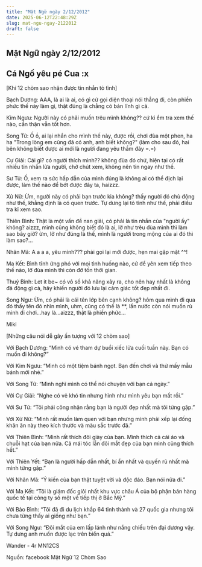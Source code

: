 ```yaml
---
title: "Mật Ngữ ngày 2/12/2012"
date: 2025-06-12T22:48:29Z
slug: mat-ngu-ngay-2122012
draft: false
---
```


## Mật Ngữ ngày 2/12/2012

## Cá Ngố yêu pé Cua :x

[Khi 12 chòm sao nhận được tin nhắn tỏ tình]
 

 
Bạch Dương: AAA, là ai là ai, có gì cứ gọi điện thoại nói thẳng đi, còn phiền phức thế này làm gì, thật đúng là chẳng có bản lĩnh gì cả.
 
Kim Ngưu: Người này có phải muốn trêu mình không?? cứ ki
ểm tra xem thế nào, cẩn thận vẫn tốt hơn.
 
Song Tử: Ố ồ, ai lại nhắn cho mình thế này, được rồi, chơi đùa một phen, ha ha "Trong lòng em cũng đã có anh, anh biết không?" (làm cho sau đó, hai bên không biết được ai mới là người đang yêu thầm đây =.=)
 
Cự Giải: Cái gì? có người thích mình?? không đùa đó chứ, hiện tại có rất nhiều tin nhắn lừa người, chờ chút xem, không nên tin ngay như thế.
 
Sư Tử: Ồ, xem ra sức hấp dẫn của mình đúng là không ai có thể địch lại được, làm thế nào để bớt được đây ta, haizzz.
 
Xử Nữ: Ừm, người này có phải bạn trước kia không? thấy người đó chủ động như thế, khẳng định là có quen trước. Tự dưng lại tỏ tình như thế, phải điều tra kĩ xem sao.
 
Thiên Bình: Thật là một vấn đề nan giải, có phải là tin nhắn của "người ấy" không? aizzz, mình cũng không biết đó là ai, lỡ như trêu đùa mình thì làm sao bây giờ? ừm, lỡ như đúng là thế, mình là người trong mộng của ai đó thì làm sao?...
 
Nhân Mã: A a a a, yêu mình??? phải gọi lại mới được, hẹn mai gặp mặt ^^!
 
Ma Kết: Bình tĩnh ứng phó với mọi tình huống nào, cứ để yên xem tiếp theo thế nào, lỡ đùa mình thì còn đỡ tốn thời gian.
 
Thuỷ Bình: Let it be~ có vô số khả năng xảy ra, cho nên hay nhất là không đả động gì cả, hãy khiến người đó lưu lại cảm giác tốt đẹp nhất đi.
 
Song Ngư: Ừm, có phải là cái tên lớp bên cạnh không? hôm qua mình đi qua đó thấy tên đó nhìn mình, uhm, cũng có thể là **, lần nước còn nói muốn rủ mình đi chơi...hay là...aizzz, thật là phiền phức...
 
Miki
 
 
 
 
[Những câu nói dễ gây ấn tượng với 12 chòm sao]
 

 
Với Bạch Dương: “Mình có vé tham dự buổi xiếc lửa cuối tuần này. Bạn có muốn đi không?”
 
Với Kim Ngưu: “Mình có một tiệm bánh ngọt. Bạn đến chơi và thử mấy mẫu bánh mới nhé.”
 
Với Song Tử: “Mình nghĩ mình có thể nói chuyện với bạn cả ngày.”
 
Với Cự Giải: “Nghe có vẻ khó tin nhưng hình như mình yêu bạn mất rồi.”
 
Với Sư Tử: “Tôi phải công nhận rằng bạn là người đẹp nhất mà tôi từng gặp.”
 
Với Xử Nữ: “Mình rất muốn làm quen với bạn nhưng mình phải xếp lại đống khăn ăn này theo kích thước và màu sắc trước đã.”
 
Với Thiên Bình: “Mình rất thích đôi giày của bạn. Mình thích cả cái áo và chuỗi hạt của bạn nữa. Cả mái tóc lẫn đôi mắt đẹp của bạn mình cũng thích hết.”
 
Với Thiên Yết: “Bạn là người hấp dẫn nhất, bí ẩn nhất và quyến rũ nhất mà mình từng gặp.”
 
Với Nhân Mã: “Ý kiến của bạn thật tuyệt vời và độc đáo. Bạn nói nữa đi.”
 
Với Ma Kết: “Tôi là giám đốc giỏi nhất khu vực châu Á của bộ phận bán hàng quốc tế tại công ty số một về tiếp thị ở Bắc Mỹ.” 
 
Với Bảo Bình: “Tôi đã đi du lịch khắp 64 tỉnh thành và 27 quốc gia nhưng tôi chưa từng thấy ai giống như bạn.”
 
Với Song Ngư: “Đôi mắt của em lấp lánh như nắng chiếu trên đại dương vậy. Tự dưng anh muốn được lạc trên biển quá.”
 
Wander - 4r MN12CS
 
Nguồn: facebook Mật Ngữ 12 Chòm Sao